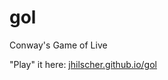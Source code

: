 # gol

Conway's Game of Live

"Play" it here: [jhilscher.github.io/gol](https://jhilscher.github.io/gol/)

